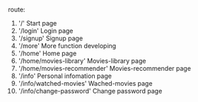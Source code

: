 route:

1. '/' Start page
2. '/login' Login page
3. '/signup' Signup page
4. '/more' More function developing
5. '/home' Home page
6. '/home/movies-library' Movies-library page
7. '/home/movies-recommender' Movies-recommender page
8. '/info' Personal infomation page
9. '/info/watched-movies' Wached-movies page
10. '/info/change-password' Change password page
